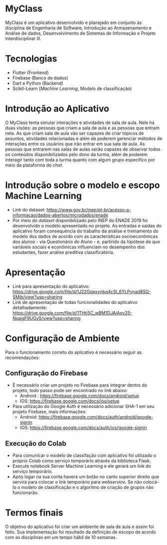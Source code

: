 # MyClass

MyClass é um aplicativo desenvolvido e planejado em conjunto às disciplina de Engenharia de Software, Introdução ao Armazenamento e Análise de dados, Desenvolvimento de Sistemas de Informação e Projeto Interdisciplinar lll.

# Tecnologias 

  - Flutter (Frontend)
  - Firebase (Banco de dados)
  - Dart e Python (Backend)
  - Scikit-Learn (_Machine Learning_, Modelo de classificação)
 
# Introdução ao Aplicativo

  O MyClass tenta simular interações e atividades de sala de aula. Nele há duas visões: as pessoas que criam a sala de aula e as pessoas que entram nela. As que criam sala de aula vão ser capazes de criar tópicos de assuntos, atividades relacionadas e além de poderem gerenciar métodos de interações entre os usuários que irão entrar em sua sala de aula. As pessoas que entrarem nas salas de aulas serão capazes de observar todos os conteúdos disponibilizados pelo dono da turma, além de poderem interagir tanto com toda a turma quanto com algum grupo específico por meio da plataforma de _chat_.
  
 # Introdução sobre o modelo e escopo Machine Learning
  - Link do dataset: https://www.gov.br/inep/pt-br/acesso-a-informacao/dados-abertos/microdados/enade
  - Por meio do _dataset_ disponibilizado pelo INEP do ENADE 2019 foi desenvolvido o modelo apresentado no projeto. As entradas e saídas do aplicativo foram consequência do trabalho da análise e treinamento do modelo dos dados de acordo com as características socioeconômicas dos alunos - via Questionário do Aluno - e, partindo da hipótese de que variáveis sociais e econômicas influenciam no desempenho dos estudantes, fazer análise preditiva classificatória.
 
 # Apresentação
  - Link para apresentação do aplicativo: https://drive.google.com/file/d/1J22Gppxynbq4cSI_6YLPynad8SQ-SMib/view?usp=sharing
  - Link de apresentação de todas funcionalidades do aplicativo detalhadamente: https://drive.google.com/file/d/1THtj5C_wBM1DJAjAqv25-NsajgF9UGyS/view?usp=sharing
 # Configuração de Ambiente
  Para o funcionamento correto do aplicativo é necessário seguir as recomendações:
 
 ## Configuração do Firebase
  - É necessário criar um projeto no Firebase para integrar dentro do projeto, todo passo pode ser encontrado no link abaixo:
    - Android : https://firebase.google.com/docs/android/setup
    - IOS: https://firebase.google.com/docs/ios/setup
  - Para utilização do Google Auth é necessário adicionar SHA-1 em seu projeto Firebase, mais informações:
    - Android: https://firebase.google.com/docs/auth/android/google-signin
    - IOS: https://firebase.google.com/docs/auth/ios/google-signin
    
 ## Execução do Colab
  - Para comunicar o modelo de classifação com aplicativo foi utilizado o próprio Colab como serviço temporário através da biblioteca Flask.
  - Execute notebook Server Machine Learning e ele gerará um link do serviço temporário.
  - Após logar na sua conta haverá um botão no canto superior direito que servirá para colocar o link temporário para _webservice_. Se não colocá-lo o modelo de classificação e o algoritmo de criação de grupos não funcionarão.

# Termos finais
  O objetivo do aplicativo foi criar um ambiente de sala de aula e assim foi feito. Sua implementação foi resultado da definição de escopo de acordo com as disciplinas em um tempo hábil de 10 semanas.
